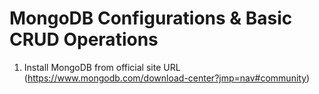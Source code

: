 # MongoDB Configurations & Basic CRUD Operations 

1. Install MongoDB from official site 
URL (https://www.mongodb.com/download-center?jmp=nav#community)
